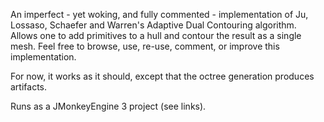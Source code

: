 An imperfect - yet woking, and fully commented - implementation of Ju, Lossaso, Schaefer and Warren's Adaptive Dual Contouring algorithm.
Allows one to add primitives to a hull and contour the result as a single mesh.
Feel free to browse, use, re-use, comment, or improve this implementation.

For now, it works as it should, except that the octree generation produces artifacts.

Runs as a JMonkeyEngine 3 project (see links).